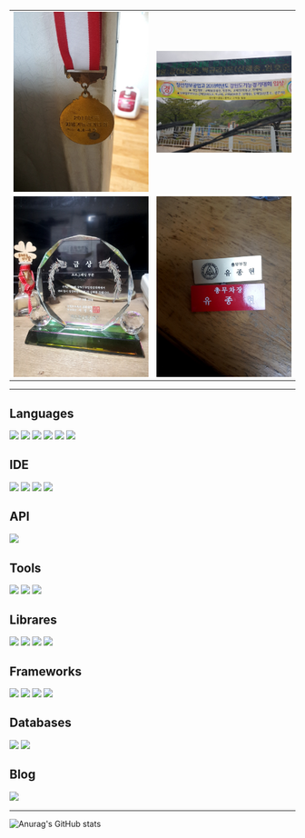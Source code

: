 <table>
  <tr>
    <td><img src="/111.jpg" width = "400" /></td>
    <td><img src="/333.jpg" width = "400" /></td>
  </tr>
  <tr>
    <td><img src="/222.jpg" width = "400" /></td>
    <td><img src="/444.jpg" width = "400" /></td>
  </tr>
</table>

-----------------------------------------------------

## Languages

<img src="https://img.shields.io/badge/C-A8B9CC?&logo=c&style=for-the-badge&logoColor=white"/></a>
<img src="https://img.shields.io/badge/C++-00599C?&logo=cplusplus&style=for-the-badge&logoColor=white"/></a>
<img src="https://img.shields.io/badge/Java-2F2625?&logo=coffeescript&logoColor=white&style=for-the-badge"/></a>
<img src="https://img.shields.io/badge/JS-F7DF1E?&logo=javascript&logoColor=white&style=for-the-badge"/></a>
<img src="https://img.shields.io/badge/HTML-E34F26?&logo=html5&logoColor=white&style=for-the-badge"/></a>
<img src="https://img.shields.io/badge/CSS-1572B6?&logo=css3&logoColor=white&style=for-the-badge"/></a>

## IDE

<img src="https://img.shields.io/badge/Eclipse-2C2255?&logo=eclipseide&logoColor=white&style=for-the-badge"/></a>
<img src="https://img.shields.io/badge/Notepad++-90E59A?&logo=notepadplusplus&logoColor=white&style=for-the-badge"/></a>
<img src="https://img.shields.io/badge/Visual Studio-5C2D91?&logo=visualstudio&logoColor=white&style=for-the-badge"/></a>
<img src="https://img.shields.io/badge/Visual Studio Code-007ACC?&logo=visualstudiocode&logoColor=white&style=for-the-badge"/></a>

## API

<img src="https://img.shields.io/badge/DirectX9-2C3E50?&logo=xstate&logoColor=white&style=for-the-badge"/></a>

## Tools

<img src="https://img.shields.io/badge/Gradle-02303A?&logo=gradle&logoColor=white&style=for-the-badge"/></a>
<img src="https://img.shields.io/badge/GitHub-181717?&logo=github&logoColor=white&style=for-the-badge"/></a>
<img src="https://img.shields.io/badge/Docker-2496ED?&logo=docker&logoColor=white&style=for-the-badge"/></a>

## Librares

<img src="https://img.shields.io/badge/Bootstrap-7952B3?&logo=bootstrap&logoColor=white&style=for-the-badge"/></a>
<img src="https://img.shields.io/badge/React.js-61DAFB?&logo=reactquery&logoColor=white&style=for-the-badge"/></a>
<img src="https://img.shields.io/badge/thymeleaf-005F0F?&logo=thymeleaf&logoColor=white&style=for-the-badge"/></a>
<img src="https://img.shields.io/badge/jquery-0769AD?&logo=jquery&logoColor=white&style=for-the-badge"/></a>

## Frameworks

<img src="https://img.shields.io/badge/Spring-6DB33F?&logo=spring&logoColor=white&style=for-the-badge"/></a>
<img src="https://img.shields.io/badge/Spring Boot-6DB33F?&logo=springboot&logoColor=white&style=for-the-badge"/></a>
<img src="https://img.shields.io/badge/Spring Security-6DB33F?&logo=springsecurity&logoColor=white&style=for-the-badge"/></a>
<img src="https://img.shields.io/badge/JUnit-25A162?&logo=junit5&logoColor=white&style=for-the-badge"/></a>

## Databases

<img src="https://img.shields.io/badge/MySQL-4479A1?&logo=mysql&logoColor=white&style=for-the-badge"/></a>
<img src="https://img.shields.io/badge/MariaDB-003545?&logo=mariadb&logoColor=white&style=for-the-badge"/></a>

## Blog

<a href="https://velog.io/@tamxt4047" target="_blank"><img src="https://img.shields.io/badge/TechBlog-20C997?&logo=velog&logoColor=white"/></a>

------------------------------------------------------

![Anurag's GitHub stats](https://github-readme-stats.vercel.app/api?username=jongHyeon0000&show_icons=true&theme=radical)

